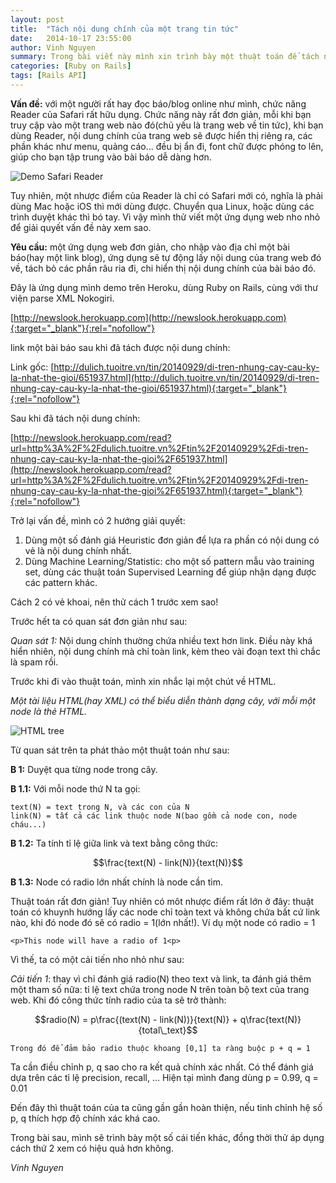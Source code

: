 ```yaml
---
layout: post
title:  "Tách nội dung chính của một trang tin tức"
date:   2014-10-17 23:55:00
author: Vinh Nguyen
summary: Trong bài viết này mình xin trình bày một thuật toán để tách nội dung chính của một trang web(tin tức).
categories: [Ruby on Rails]
tags: [Rails API]
---
```


__Vấn đề:__ với một người rất hay đọc báo/blog online như mình, chức năng Reader của Safari rất hữu dụng.
Chức năng này rất đơn giản, mỗi khi bạn truy cập vào một trang web nào đó(chủ yếu là trang web về tin tức),
khi bạn dùng Reader, nội dung chính của trang web sẽ được hiển thị riêng ra, các phần khác như menu, quảng cáo...
đều bị ẩn đi, font chữ được phóng to lên, giúp cho bạn tập trung vào bài báo dễ dàng hơn.

![Demo Safari Reader](http://i.i.cbsi.com/cnwk.1d/i/tim//2010/06/09/SafariReaderActive.png)

Tuy nhiên, một nhược điểm của Reader là chỉ có Safari mới có, nghĩa là phải dùng Mac hoặc iOS thì mới dùng được.
Chuyển qua Linux, hoặc dùng các trình duyệt khác thì bó tay. Vì vậy mình thử viết một ứng dụng web nho nhỏ để giải quyết vấn đề này xem sao.

__Yêu cầu:__ một ứng dụng web đơn giản, cho nhập vào địa chỉ một bài báo(hay một link blog), ứng dụng sẽ tự động lấy nội dung của trang web đó về, tách bỏ các phần râu ria đi, chi hiển thị nội dung chính của bài báo đó.

Đây là ứng dụng mình demo trên Heroku, dùng Ruby on Rails, cùng với thư viện parse XML Nokogiri.

[http://newslook.herokuapp.com](http://newslook.herokuapp.com){:target="_blank"}{:rel="nofollow"}

link một bài báo sau khi đã tách được nội dung chính:

Link gốc: [http://dulich.tuoitre.vn/tin/20140929/di-tren-nhung-cay-cau-ky-la-nhat-the-gioi/651937.html](http://dulich.tuoitre.vn/tin/20140929/di-tren-nhung-cay-cau-ky-la-nhat-the-gioi/651937.html){:target="_blank"}{:rel="nofollow"}

Sau khi đã tách nội dung chính:

[http://newslook.herokuapp.com/read?url=http%3A%2F%2Fdulich.tuoitre.vn%2Ftin%2F20140929%2Fdi-tren-nhung-cay-cau-ky-la-nhat-the-gioi%2F651937.html](http://newslook.herokuapp.com/read?url=http%3A%2F%2Fdulich.tuoitre.vn%2Ftin%2F20140929%2Fdi-tren-nhung-cay-cau-ky-la-nhat-the-gioi%2F651937.html){:target="_blank"}{:rel="nofollow"}

Trở lại vấn đề, mình có 2 hướng giải quyết:

  1. Dùng một số đánh giá Heuristic đơn giản để lựa ra phần có nội dung có vẻ là nội dung chính nhất.
  2. Dùng Machine Learning/Statistic: cho một số pattern mẫu vào training set, dùng các thuật toán Supervised
  Learning để giúp nhận dạng được các pattern khác.

Cách 2 có vẻ khoai, nên thử cách 1 trước xem sao!

Trước hết ta có quan sát đơn giản như sau:

*Quan sát 1:* Nội dung chính thường chứa nhiều text hơn link.
Điều này khá hiển nhiên, nội dung chính mà chỉ toàn link, kèm theo vài đoạn text thì chắc là spam rồi.

Trước khi đi vào thuật toán, mình xin nhắc lại một chút về HTML.

*Một tài liệu HTML(hay XML) có thể biểu diễn thành dạng cây, với mỗi một node là thẻ HTML.*

![HTML tree](http://lwp.interglacial.com/figs/plwp_0901.gif)

Từ quan sát trên ta phát thảo một thuật toán như sau:

__B 1:__ Duyệt qua từng node trong cây.

__B 1.1:__ Với mỗi node thứ N ta gọi:

    text(N) = text trong N, và các con của N
    link(N) = tất cả các link thuộc node N(bao gồm cả node con, node cháu...)

__B 1.2:__ Ta tính tỉ lệ giữa link và text bằng công thức:

$$\frac{text(N) - link(N)}{text(N)}$$

__B 1.3:__ Node có radio lớn nhất chính là node cần tìm.

Thuật toán rất đơn giản! Tuy nhiên có môt nhược điểm rất lớn ở đây: thuật toán có khuynh hướng lấy các node chỉ
toàn text và không chứa bất cứ link nào, khi đó node đó sẽ có radio = 1(lớn nhất!). Ví dụ một node có radio = 1

    <p>This node will have a radio of 1<p>

Vì thế, ta có một cải tiến nho nhỏ như sau:

*Cải tiến 1*: thay vì chỉ đánh giá radio(N) theo text và link, ta đánh giá thêm một tham số nữa: tỉ lệ text chứa
trong node N trên toàn bộ text của trang web. Khi đó công thức tính radio của ta sẽ trở thành:

$$radio(N) = p\frac{(text(N) - link(N))}{text(N)} + q\frac{text(N)}{total\_text}$$

    Trong đó để đảm bảo radio thuộc khoang [0,1] ta ràng buộc p + q = 1

Ta cần điều chỉnh p, q sao cho ra kết quả chính xác nhất. Có thể đánh giá dựa trên các tỉ lệ precision, recall, ... Hiện tại mình đang dùng p = 0.99, q = 0.01

Đến đây thì thuật toán của ta cũng gần gần hoàn thiện, nếu tinh chỉnh hệ số p, q thích hợp độ chính xác khá cao.

Trong bài sau, mình sẽ trình bày một số cái tiến khác, đồng thời thử áp dụng cách thứ 2 xem có hiệu quả hơn không.

*Vinh Nguyen*
